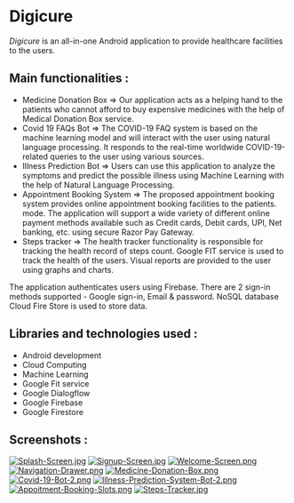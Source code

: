 # Digicure
*Digicure* is an all-in-one Android application to provide healthcare facilities to the users.
## Main functionalities :
- Medicine Donation Box => Our application acts as a helping hand to the patients who cannot afford to buy expensive medicines with the help of Medical Donation Box 
service.
- Covid 19 FAQs Bot => The COVID-19 FAQ system is based on the machine learning model and will interact with the user using natural language processing. It responds to the real-time worldwide COVID-19-related queries to the user using
various sources.
- Illness Prediction Bot => Users can use this application to analyze the symptoms and predict the possible illness using Machine Learning with the help of Natural Language Processing.
- Appointment Booking System => The proposed appointment booking system provides online appointment booking facilities to the patients. mode. The application will support a wide
variety of different online payment methods available such as Credit cards, Debit cards, UPI, Net banking, etc. using secure Razor Pay Gateway.
- Steps tracker => The health tracker functionality is responsible for tracking the health record of steps count. Google FIT service is used to track the health of the users. Visual reports are provided to the user using graphs and charts.

The application authenticates users using Firebase. There are 2 sign-in methods supported - Google sign-in, Email & password. NoSQL database Cloud Fire Store is used to store data.

## Libraries and technologies used :
- Android development
- Cloud Computing
- Machine Learning
- Google Fit service
- Google Dialogflow
- Google Firebase
- Google Firestore

## Screenshots :

[![Splash-Screen.jpg](https://i.postimg.cc/yNxTRfXK/Splash-Screen.jpg)](https://postimg.cc/rd6WXNPZ)  [![Signup-Screen.jpg](https://i.postimg.cc/nh0kC8mT/Signup-Screen.jpg)](https://postimg.cc/k2R8ppft)  [![Welcome-Screen.png](https://i.postimg.cc/T3DdPxBv/Welcome-Screen.png)](https://postimg.cc/dhJPWbq5)  [![Navigation-Drawer.png](https://i.postimg.cc/kXZM9G1y/Navigation-Drawer.png)](https://postimg.cc/gnVbHzPw)
[![Medicine-Donation-Box.png](https://i.postimg.cc/vHD8pfzB/Medicine-Donation-Box.png)](https://postimg.cc/D8kKGWRk)
[![Covid-19-Bot-2.png](https://i.postimg.cc/2jGVpzNH/Covid-19-Bot-2.png)](https://postimg.cc/3WyKmQRp)
[![Illness-Prediction-System-Bot-2.png](https://i.postimg.cc/WzNzDyg6/Illness-Prediction-System-Bot-2.png)](https://postimg.cc/KkWxwJ9R)
[![Appoitment-Booking-Slots.png](https://i.postimg.cc/SNKjkwym/Appoitment-Booking-Slots.png)](https://postimg.cc/QVRjqY9z)
[![Steps-Tracker.jpg](https://i.postimg.cc/RCgVsXwy/Steps-Tracker.jpg)](https://postimg.cc/F1J41bWV)

